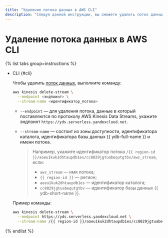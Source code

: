 ```yaml
---
title: "Удаление потока данных в AWS CLI"
description: "Следуя данной инструкции, вы сможете удалить поток данных в AWS CLI."
---
```


# Удаление потока данных в AWS CLI

{% list tabs group=instructions %}

- CLI {#cli}

  Чтобы удалить [поток данных](../../concepts/glossary.md#stream-concepts), выполните команду:

  ```bash
  aws kinesis delete-stream \
    --endpoint <эндпоинт> \
    --stream-name <идентификатор_потока>
  ```

  * `--endpoint` — для удаления потока, данные в который поставляются по протоколу AWS Kinesis Data Streams, укажите эндпоинт `https://yds.serverless.yandexcloud.net`.
  * `--stream-name` — состоит из зоны доступности, идентификатора каталога, идентификатора базы данных {{ ydb-full-name }} и имени потока.

     >Например, укажите идентификатор потока `/{{ region-id }}/aoeu1kuk2dhtaupdb1es/cc8029jgtuabequtgtbv/aws_stream`, если:
     >* `aws_stream` — имя потока;
     >* `{{ region-id }}` — регион;
     >* `aoeu1kuk2dhtaupdb1es` — идентификатор каталога;
     >* `cc8029jgtuabequtgtbv` — идентификатор базы данных {{ ydb-short-name }}.

  Пример команды:

  ```bash
  aws kinesis delete-stream \
    --endpoint https://yds.serverless.yandexcloud.net \
    --stream-name /{{ region-id }}/aoeu1kuk2dhtaupdb1es/cc8029jgtuabequtgtbv/aws_stream
  ```

{% endlist %}
